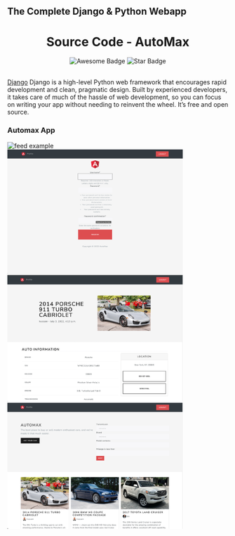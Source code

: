 ## The Complete Django & Python Webapp

<h1 align="center">Source Code - AutoMax</h1>
<div align="center">
<img src="https://cdn.rawgit.com/sindresorhus/awesome/d7305f38d29fed78fa85652e3a63e154dd8e8829/media/badge.svg" alt="Awesome Badge"/>
<img src="https://img.shields.io/static/v1?label=%F0%9F%8C%9F&message=If%20Useful&style=style=flat&color=BC4E99" alt="Star Badge"/>
</div>

<br>

<a href="https://www.djangoproject.com/">Django</a> Django is a high-level Python web framework that encourages rapid development and clean, pragmatic design. Built by experienced developers, it takes care of much of the hassle of web development, so you can focus on writing your app without needing to reinvent the wheel. It’s free and open source.

### Automax App

<div>
<img src="previews/ScreenShot_123.png" alt="feed example" width="400">
<img src="previews/ScreenShot_2.png" alt="feed example" width="400">
<img src="previews/ScreenShot_3.png" alt="feed example" width="400">
<img src="previews/ScreenShot_4.png" alt="feed example" width="400">
</div>
</p>
